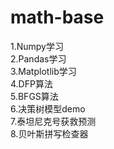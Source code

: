 # math-base
1.Numpy学习  
2.Pandas学习  
3.Matplotlib学习  
4.DFP算法  
5.BFGS算法  
6.决策树模型demo  
7.泰坦尼克号获救预测  
8.贝叶斯拼写检查器
